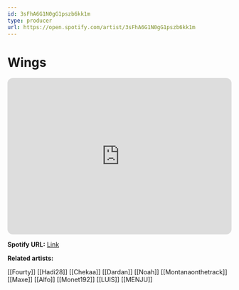 ```yaml
---
id: 3sFhA6G1N0gG1pszb6kk1m
type: producer
url: https://open.spotify.com/artist/3sFhA6G1N0gG1pszb6kk1m
---
```

# Wings

<iframe style="border-radius:12px" src="https://open.spotify.com/embed/artist/3sFhA6G1N0gG1pszb6kk1m" width="100%" height="352" frameBorder="0" allowfullscreen="" allow="autoplay; clipboard-write; encrypted-media; fullscreen; picture-in-picture" loading="lazy"></iframe>

**Spotify URL:** [Link](https://open.spotify.com/artist/3sFhA6G1N0gG1pszb6kk1m)

**Related artists:**

[[Fourty]]
[[Hadi28]]
[[Chekaa]]
[[Dardan]]
[[Noah]]
[[Montanaonthetrack]]
[[Maxe]]
[[Alfo]]
[[Monet192]]
[[LUIS]]
[[MENJU]]
